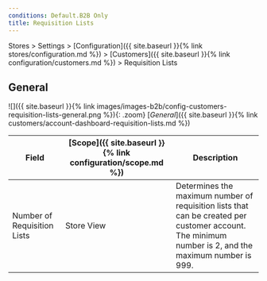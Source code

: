 ```yaml
---
conditions: Default.B2B Only
title: Requisition Lists
---
```


Stores > Settings > [Configuration]({{ site.baseurl }}{% link stores/configuration.md %}) > [Customers]({{ site.baseurl }}{% link configuration/customers.md %}) > Requisition Lists

## General

![]({{ site.baseurl }}{% link images/images-b2b/config-customers-requisition-lists-general.png %}){: .zoom}
[_General_]({{ site.baseurl }}{% link customers/account-dashboard-requisition-lists.md %})

|Field|[Scope]({{ site.baseurl }}{% link configuration/scope.md %})|Description|
|--- |--- |--- |
|Number of Requisition Lists|Store View|Determines the maximum number of requisition lists that can be created per customer account. The minimum number is 2, and the maximum number is 999.|
